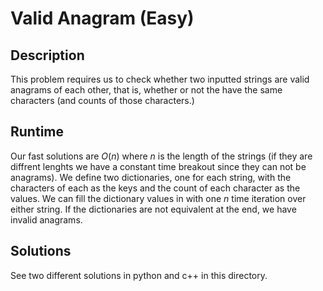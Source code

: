 # Valid Anagram (Easy)
## Description
This problem requires us to check whether two inputted strings are valid anagrams of each other, that is, whether or not the have the same characters (and counts of those characters.)

## Runtime
Our fast solutions are $O(n)$ where $n$ is the length of the strings (if they are diffrent lenghts we have a constant time breakout since they can not be anagrams). We define two dictionaries, one for each string, with the characters of each as the keys and the count of each character as the values. We can fill the dictionary values in with one $n$ time iteration over either string. If the dictionaries are not equivalent at the end, we have invalid anagrams. 

## Solutions
See two different solutions in python and c++ in this directory.